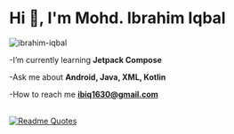 <h1 align="left">Hi 👋, I'm Mohd. Ibrahim Iqbal</h1>

<p align="left"> <img src="https://komarev.com/ghpvc/?username=ibrahim-iqbal&label=Profile%20views&color=0e75b6&style=flat" alt="ibrahim-iqbal" /> </p>

<!-- <p align="left"> <a href="https://github.com/ryo-ma/github-profile-trophy"><img src="https://github-profile-trophy.vercel.app/?username=ibrahim-iqbal" alt="ibrahim-iqbal" /></a> </p> -->

-I’m currently learning **Jetpack Compose**

-Ask me about **Android, Java, XML, Kotlin**

-How to reach me **ibiq1630@gmail.com**
<br/>
<br/>

[![Readme Quotes](https://quotes-github-readme.vercel.app/api?type=horizontal&theme=dark)](https://github.com/piyushsuthar/github-readme-quotes)
<br/>
